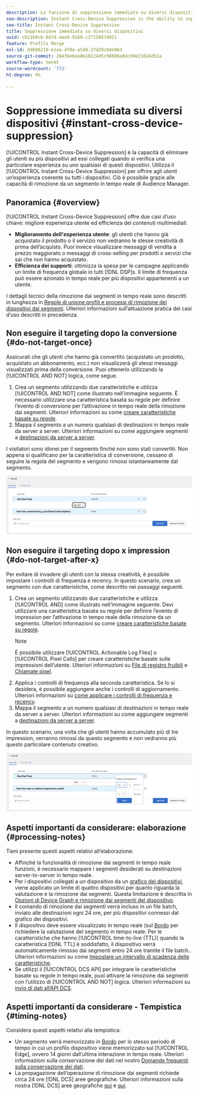 ```yaml
---
description: La funzione di soppressione immediata su diversi dispositivi consente di eliminare gli utenti per i diversi dispositivi a cui sono associati, dopo il verificarsi di una specifica esperienza su uno di tali dispositivi. Questa funzione consente di fornire a un utente un’esperienza coerente su tutti i suoi dispositivi. Ciò è possibile grazie alle capacità di rimozione da un segmento in tempo reale di Audience Manager.
seo-description: Instant Cross-Device Suppression is the ability to suppress users across multiple devices connected to them when a particular experience occurs on any of these devices. Use the Instant Cross-Device Suppression capability to deliver a consistent experience across devices to your users. This experience is made possible by the real-time unsegment capabilities in Audience Manager.
seo-title: Instant Cross-Device Suppression
title: Soppressione immediata su diversi dispositivi
uuid: cb11b9cb-6d7d-4aa9-91b0-c2715857d821
feature: Profile Merge
exl-id: b9686210-e1aa-4f0a-a549-27d29c94e963
source-git-commit: 2643bebea8618124d5c96906e8dc89e21024d51a
workflow-type: tm+mt
source-wordcount: '772'
ht-degree: 9%

---
```


# Soppressione immediata su diversi dispositivi {#instant-cross-device-suppression}

[!UICONTROL Instant Cross-Device Suppression] è la capacità di eliminare gli utenti su più dispositivi ad essi collegati quando si verifica una particolare esperienza su uno qualsiasi di questi dispositivi. Utilizza il [!UICONTROL Instant Cross-Device Suppression] per offrire agli utenti un’esperienza coerente su tutti i dispositivi. Ciò è possibile grazie alle capacità di rimozione da un segmento in tempo reale di Audience Manager.

## Panoramica {#overview}

[!UICONTROL Instant Cross-Device Suppression] offre due casi d’uso chiave: migliore esperienza utente ed efficienza dei contenuti multimediali.

* **Miglioramento dell&#39;esperienza utente**: gli utenti che hanno già acquistato il prodotto o il servizio non vedranno le stesse creatività di prima dell’acquisto. Puoi invece visualizzare messaggi di vendita a prezzo maggiorato o messaggi di cross-selling per prodotti o servizi che sai che non hanno acquistato.
* **Efficienza dei supporti**: ottimizza la spesa per le campagne applicando un limite di frequenza globale in tutti [!DNL DSP]s. Il limite di frequenza può essere azionato in tempo reale per più dispositivi appartenenti a un utente.

I dettagli tecnici della rimozione dai segmenti in tempo reale sono descritti in lunghezza in [Regole di unione profili e processi di rimozione dei dispositivi dai segmenti](merge-rule-unsegment.md). Ulteriori informazioni sull’attuazione pratica dei casi d’uso descritti in precedenza.

## Non eseguire il targeting dopo la conversione {#do-not-target-once}

Assicurati che gli utenti che hanno già convertito (acquistato un prodotto, acquistato un abbonamento, ecc.) non visualizzerà gli stessi messaggi visualizzati prima della conversione. Puoi ottenerlo utilizzando la [!UICONTROL AND NOT] logica, come segue.

1. Crea un segmento utilizzando due caratteristiche e utilizza [!UICONTROL AND NOT] come illustrato nell’immagine seguente. È necessario utilizzare una caratteristica basata su regole per definire l’evento di conversione per l’attivazione in tempo reale della rimozione dai segmenti. Ulteriori informazioni su come [creare caratteristiche basate su regole](../traits/create-onboarded-rule-based-traits.md).
2. Mappa il segmento a un numero qualsiasi di destinazioni in tempo reale da server a server. Ulteriori informazioni su come aggiungere segmenti a [destinazioni da server a server](../destinations/add-edit-segments.md).

I visitatori sono idonei per il segmento finché non sono stati convertiti. Non appena si qualificano per la caratteristica di conversione, cessano di seguire la regola del segmento e vengono rimossi istantaneamente dal segmento.

![](assets/and_not_use_case.png)

## Non eseguire il targeting dopo x impression {#do-not-target-after-x}

Per evitare di invadere gli utenti con la stessa creatività, è possibile impostare i controlli di frequenza e recency. In questo scenario, crea un segmento con due caratteristiche, come descritto nei passaggi seguenti.

1. Crea un segmento utilizzando due caratteristiche e utilizza [!UICONTROL AND] come illustrato nell’immagine seguente. Devi utilizzare una caratteristica basata su regole per definire l’evento di impression per l’attivazione in tempo reale della rimozione da un segmento. Ulteriori informazioni su come [creare caratteristiche basate su regole](../traits/create-onboarded-rule-based-traits.md).
   >[!NOTE]
   >
   >È possibile utilizzare [!UICONTROL Actionable Log Files] o [!UICONTROL Pixel Calls] per creare caratteristiche basate sulle impressioni dell’utente. Ulteriori informazioni su [File di registro fruibili](../../integration/media-data-integration/actionable-log-files.md) e [Chiamate pixel](../../integration/media-data-integration/impression-data-pixels.md).
2. Applica i controlli di frequenza alla seconda caratteristica. Se lo si desidera, è possibile aggiungere anche i controlli di aggiornamento. Ulteriori informazioni su [come applicare i controlli di frequenza e recency](../segments/recency-and-frequency.md).
3. Mappa il segmento a un numero qualsiasi di destinazioni in tempo reale da server a server. Ulteriori informazioni su come aggiungere segmenti a [destinazioni da server a server](../destinations/add-edit-segments.md).

In questo scenario, una volta che gli utenti hanno accumulato più di tre impression, verranno rimossi da questo segmento e non vedranno più questo particolare contenuto creativo.

![](assets/impressions_use_case.png)

## Aspetti importanti da considerare: elaborazione {#processing-notes}

Tieni presente questi aspetti relativi all’elaborazione:

* Affinché la funzionalità di rimozione dai segmenti in tempo reale funzioni, è necessario mappare i segmenti desiderati su destinazioni server-to-server in tempo reale.
* Per i dispositivi collegati a un dispositivo da un [grafico dei dispositivi](profile-link-use-case.md#recommendations), viene applicato un limite di quattro dispositivi per quanto riguarda la valutazione e la rimozione dai segmenti. Questa limitazione è descritta in [Opzioni di Device Graph e rimozione dai segmenti del dispositivo](merge-rule-unsegment.md#device-graph-options-unsegmentation).&#x200B;
* Il comando di rimozione dai segmenti verrà incluso in un file batch, inviato alle destinazioni ogni 24 ore, per più dispositivi connessi dal grafico dei dispositivi.
* Il dispositivo deve essere visualizzato in tempo reale (sul [Bordo](../../reference/system-components/components-edge.md) per richiedere la valutazione del segmento in tempo reale. Per le caratteristiche che hanno [!UICONTROL time-to-live (TTL)]  quando la caratteristica [!DNL TTL] è soddisfatto, il dispositivo verrà automaticamente rimosso dai segmenti entro 24 ore tramite il file batch..&#x200B; Ulteriori informazioni su come [Impostare un intervallo di scadenza delle caratteristiche](../traits/create-onboarded-rule-based-traits.md#set-expiration-interval).
* Se utilizzi il [!UICONTROL DCS API] per integrare le caratteristiche basate su regole in tempo reale, puoi attivare la rimozione dai segmenti con l’utilizzo di [!UICONTROL AND NOT] logica. Ulteriori informazioni su [invio di dati all’API DCS](../../api/dcs-intro/dcs-event-calls/dcs-url-send.md).&#x200B;

## Aspetti importanti da considerare - Tempistica {#timing-notes}

Considera questi aspetti relativi alla tempistica:

* Un segmento verrà memorizzato in [Bordo](../../reference/system-components/components-edge.md) per lo stesso periodo di tempo in cui un profilo dispositivo viene memorizzato sul [!UICONTROL Edge], ovvero 14 giorni dall’ultima interazione in tempo reale. Ulteriori informazioni sulla conservazione dei dati nel nostro [Domande frequenti sulla conservazione dei dati](../../faq/faq-privacy.md#data-retention-faq).
* La propagazione dell’operazione di rimozione dai segmenti richiede circa 24 ore [!DNL DCS] aree geografiche. Ulteriori informazioni sulla nostra [!DNL DCS] aree geografiche [qui](../../reference/system-components/components-data-collection.md) e [qui](../../api/dcs-intro/dcs-api-reference/dcs-regions.md).
